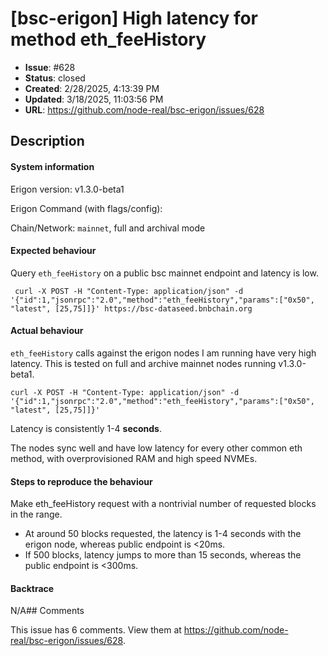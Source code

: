 # [bsc-erigon] High latency for method eth_feeHistory

- **Issue**: #628
- **Status**: closed
- **Created**: 2/28/2025, 4:13:39 PM
- **Updated**: 3/18/2025, 11:03:56 PM
- **URL**: https://github.com/node-real/bsc-erigon/issues/628

## Description

#### System information

Erigon version: v1.3.0-beta1

Erigon Command (with flags/config):

Chain/Network: `mainnet`, full and archival mode

#### Expected behaviour
Query `eth_feeHistory` on a public bsc mainnet endpoint and latency is low.
```
 curl -X POST -H "Content-Type: application/json" -d '{"id":1,"jsonrpc":"2.0","method":"eth_feeHistory","params":["0x50", "latest", [25,75]]}' https://bsc-dataseed.bnbchain.org 
```

#### Actual behaviour
`eth_feeHistory` calls against the erigon nodes I am running have very high latency. This is tested on full and archive mainnet nodes running v1.3.0-beta1. 

```
curl -X POST -H "Content-Type: application/json" -d '{"id":1,"jsonrpc":"2.0","method":"eth_feeHistory","params":["0x50", "latest", [25,75]]}'
```
Latency is consistently 1-4 **seconds**.

The nodes sync well and have low latency for every other common eth method, with overprovisioned RAM and high speed NVMEs. 

#### Steps to reproduce the behaviour
Make eth_feeHistory request with a nontrivial number of requested blocks in the range. 
- At around 50 blocks requested, the latency is 1-4 seconds with the erigon node, whereas public endpoint is <20ms. 
- If 500 blocks, latency jumps to more than 15 seconds, whereas the public endpoint is <300ms.


#### Backtrace
N/A## Comments

This issue has 6 comments. View them at https://github.com/node-real/bsc-erigon/issues/628.

